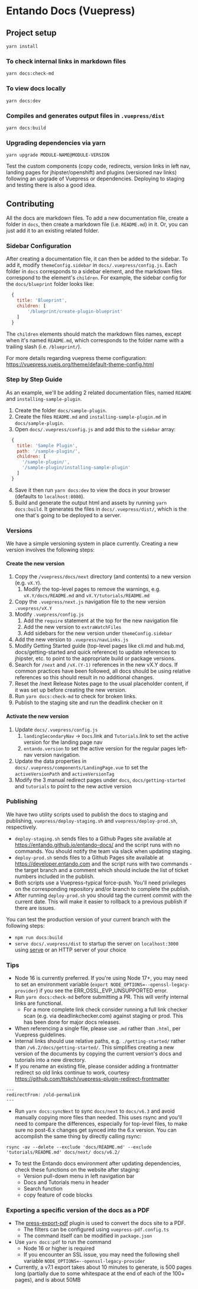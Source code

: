 # Entando Docs (Vuepress)

## Project setup
```
yarn install
```

### To check internal links in markdown files
```
yarn docs:check-md
```

### To view docs locally
```
yarn docs:dev
```

### Compiles and generates output files in `.vuepress/dist`
```
yarn docs:build
```

### Upgrading dependencies via yarn
```
yarn upgrade MODULE-NAME@MODULE-VERSION
```
Test the custom components (copy code, redirects, version links in left nav, landing pages for jhipster/openshift) and plugins (versioned nav links) following an upgrade of Vuepress or dependencies. Deploying to staging and testing there is also a good idea.

## Contributing
All the docs are markdown files. To add a new documentation file, create a folder in `docs`, then create a markdown file (i.e. `README.md`) in it. Or, you can just add it to an existing related folder.

### Sidebar Configuration
After creating a documentation file, it can then be added to the sidebar. To add it, modify `themeConfig.sidebar` in `docs/.vuepress/config.js`. Each folder in `docs` corresponds to a sidebar element, and the markdown files correspond to the element's `children`. For example, the sidebar config for the `docs/blueprint` folder looks like:

```js
  {
    title: 'Blueprint',
    children: [
        '/blueprint/create-plugin-blueprint'
    ]
  }
```

The `children` elements should match the markdown files names, except when it's named `README.md`, which corresponds to the folder name with a trailing slash (i.e. `/blueprint/`).

For more details regarding vuepress theme configuration: https://vuepress.vuejs.org/theme/default-theme-config.html

### Step by Step Guide
As an example, we'll be adding 2 related documentation files, named `README` and `installing-sample-plugin`.

1. Create the folder `docs/sample-plugin`.
2. Create the files `README.md` and `installing-sample-plugin.md` in `docs/sample-plugin`.
3. Open `docs/.vuepress/config.js` and add this to the `sidebar` array:
```js
  {
    title: 'Sample Plugin',
    path: '/sample-plugin/',
    children: [
      '/sample-plugin/',
      '/sample-plugin/installing-sample-plugin'
    ]
  }
```
4. Save it then run `yarn docs:dev` to view the docs in your browser (defaults to `localhost:8080`).
5. Build and generate the output html and assets by running `yarn docs:build`. It generates the files in `docs/.vuepress/dist/`, which is the one that's going to be deployed to a server.

### Versions
We have a simple versioning system in place currently. Creating a new version involves the following steps:

#### Create the new version
1. Copy the `/vuepress/docs/next` directory (and contents) to a new version (e.g. `vX.Y`).
   1. Modify the top-level pages to remove the warnings, e.g. `vX.Y/docs/README.md` and `vX.Y/tutorials/README.md` 
1. Copy the `.vuepress/next.js` navigation file to the new version `.vuepress/vX.Y`
1. Modify `.vuepress/config.js` 
   1. Add the `require` statement at the top for the new navigation file
   1. Add the new version to `extraWatchFiles`
   1. Add sidebars for the new version under `themeConfig.sidebar`
1. Add the new version to `.vuepress/navLinks.js`
1. Modify Getting Started guide (top-level pages like cli.md and hub.md, docs/getting-started and quick reference) to update references to jhipster, etc. to point to the appropriate build or package versions.
1. Search for `/next` and `/vX.(Y-1)` references in the new vX.Y docs. If common practices have been followed, all docs should be using relative references so this should result in no additional changes.
1. Reset the /next Release Notes page to the usual placeholder content, if it was set up before creating the new version. 
1. Run `yarn docs:check-md` to check for broken links.
1. Publish to the staging site and run the deadlink checker on it

#### Activate the new version
1. Update `docs/.vuepress/config.js`
   1. `landingSecondaryNav` → `Docs`.link and `Tutorials`.link to set the active version for the landing page nav
   1. `entando.version` to set the active version for the regular pages left-nav version navigation.
1. Update the data properties in `docs/.vuepress/components/LandingPage.vue` to set the `activeVersionPath` and `activeVersionTag`
1. Modify the 3 manual redirect pages under `docs`, `docs/getting-started` and `tutorials` to point to the new active version

### Publishing
We have two utility scripts used to publish the docs to staging and publishing, `vuepress/deploy-staging.sh` and `vuepress/deploy-prod.sh`, respectively. 
   - `deploy-staging.sh` sends files to a Github Pages site available at <https://entando.github.io/entando-docs/> and the script runs with no commands. You should notify the team via slack when updating staging.
   - `deploy-prod.sh` sends files to a Github Pages site available at <https://developer.entando.com> and the script runs with two commands - the target branch and a comment which should include the list of ticket numbers included in the publish.
   - Both scripts use a Vuepress-typical force-push. You'll need privileges on the corresponding repository and/or branch to complete the publish.
   - After running `deploy-prod.sh` you should tag the current commit with the current date. This will make it easier to rollback to a previous publish if there are issues. 

You can test the production version of your current branch with the following steps:
   - `npm run docs:build`
   - `serve docs/.vuepress/dist` to startup the server on `localhost:3000` using [serve](https://github.com/vercel/serve) or an HTTP server of your choice

### Tips
* Node 16 is currently preferred. If you're using Node 17+, you may need to set an environment variable (`export NODE_OPTIONS=--openssl-legacy-provider`) if you see the ERR_OSSL_EVP_UNSUPPORTED error. 
* Run `yarn docs:check-md` before submitting a PR. This will verify internal links are functional.
  -  For a more complete link check consider running a full link checker scan (e.g. via deadlinkchecker.com) against staging or prod. This has been done for major docs releases.
* When referencing a single file, please use `.md` rather than `.html`, per Vuepress guidelines.
* Internal links should use relative paths, e.g. `./getting-started/` rather than 
`/v6.2/docs/getting-started/`. This simplifies creating a new version of the documents by copying the current version's docs and tutorials into a new directory.
* If you rename an existing file, please consider adding a frontmatter redirect so old links continue to work, courtesy <https://github.com/ttskch/vuepress-plugin-redirect-frontmatter>
```
---
redirectFrom: /old-permalink
---
```
* Run `yarn docs:syncNext` to sync `docs/next` to `docs/v6.3` and avoid manually copying more files than needed. This uses rsync and you'll need to compare the differences, especially for top-level files, to make sure no post-6.x changes get synced into the 6.x version. You can accomplish the same thing by directly calling rsync:
```
rsync -av --delete --exclude 'docs/README.md' --exclude 'tutorials/README.md' docs/next/ docs/v6.2/
```
 * To test the Entando docs environment after updating dependencies, check these functions on the website after staging:
    * Version pull-down menu in left navigation bar
    * Docs and Tutorials menu in header
    * Search function
    * copy feature of code blocks

### Exporting a specific version of the docs as a PDF
* The [press-export-pdf](https://github.com/condorheroblog/vuepress-plugin) plugin is used to convert the docs site to a PDF.
  * The filters can be configured using `vuepress-pdf.config.ts`
  * The command itself can be modified in `package.json`
* Use `yarn docs:pdf` to run the command  
  * Node 16 or higher is required
  * If you encounter an SSL issue, you may need the following shell variable `NODE_OPTIONS=--openssl-legacy-provider`
* Currently, a v7.1 export takes about 10 minutes to generate, is 500 pages long (partially due to some whitespace at the end of each of the 100+ pages), and is about 50MB
